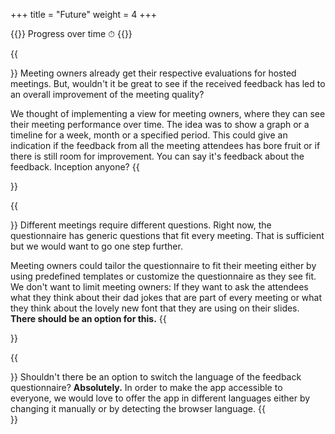 +++
title = "Future"
weight = 4
+++

{{<quote>}}
Progress over time ⏱
{{</quote>}}
 
{{<section title="Evaluation timeline">}}
Meeting owners already get their respective evaluations for hosted meetings. But, wouldn't it be great to see if the received feedback has led to an overall improvement of the meeting quality?
 
We thought of implementing a view for meeting owners, where they can see their meeting performance over time. The idea was to show a graph or a timeline for a week, month or a specified period. This could give an indication if the feedback from all the meeting attendees has bore fruit or if there is still room for improvement. You can say it's feedback about the feedback. Inception anyone?
{{</section>}}

{{<section title="Questionnaire Templates & Custom Questionnaire">}}
Different meetings require different questions. Right now, the questionnaire has generic questions that fit every meeting. That is sufficient but we would want to go one step further. 

Meeting owners could tailor the questionnaire to fit their meeting either by using predefined templates or customize the questionnaire as they see fit. We don't want to limit meeting owners: If they want to ask the attendees what they think about their dad jokes that are part of every meeting or what they think about the lovely new font that they are using on their slides. **There should be an option for this.**
{{</section>}}

{{<section title="Localization">}}
Shouldn't there be an option to switch the language of the feedback questionnaire? **Absolutely.** In order to make the app accessible to everyone, we would love to offer the app in different languages either by changing it manually or by detecting the browser language.
{{</section>}}